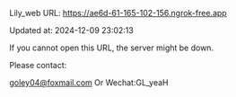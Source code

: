 Lily_web URL: https://ae6d-61-165-102-156.ngrok-free.app

Updated at: 2024-12-09 23:02:13

If you cannot open this URL, the server might be down.

Please contact: 

goley04@foxmail.com Or Wechat:GL_yeaH
